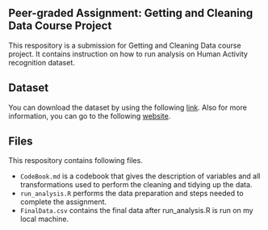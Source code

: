 ## **Peer-graded Assignment: Getting and Cleaning Data Course Project**
This respository is a submission for Getting and Cleaning Data course project. It contains instruction on how to run analysis on Human Activity recognition dataset.

## **Dataset**
You can download the dataset by using the following [link](https://d396qusza40orc.cloudfront.net/getdata%2Fprojectfiles%2FUCI%20HAR%20Dataset.zip). Also for more information, you can go to the following [website](http://archive.ics.uci.edu/ml/datasets/Human+Activity+Recognition+Using+Smartphones).

## **Files**
This respository contains following files.
* `CodeBook.md` is a codebook that gives the description of variables and all transformations used to perform the cleaning and tidying up the data.
* `run_analysis.R` performs the data preparation and steps needed to complete the assignment.
* `FinalData.csv` contains the final data after run_analysis.R is run on my local machine.
